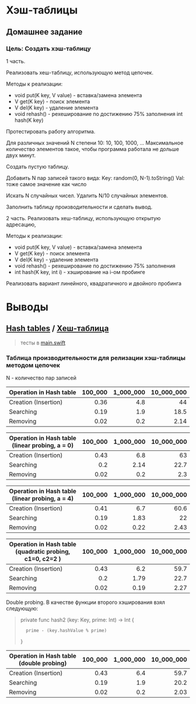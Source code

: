 # Хэш-таблицы
## Домашнее задание

### Цель: Создать хэш-таблицу

1 часть. 

Реализовать хеш-таблицу, использующую метод цепочек.

Методы к реализации: 

- void put(K key, V value) - вставка/замена элемента 
- V get(K key) - поиск элемента 
- V del(K key) - удаление элемента 
- void rehash() - рехеширование по достижению 75% заполнения int hash(K key)

Протестировать работу алгоритма. 

Для различных значений N степени 10: 10, 100, 1000, ... Максимальное количество элементов такое, чтобы программа работала не дольше двух минут.

Создать пустую таблицу. 

Добавить N пар записей такого вида: Key: random(0, N-1).toString() Val: тоже самое значение как число 

Искать N случайных чисел. Удалить N/10 случайных элементов.

Заполнить таблицу производительности и сделать вывод.

2 часть. 
Реализовать хеш-таблицу, использующую открытую адресацию, 

Методы к реализации:

- void put(K key, V value) - вставка/замена элемента 
- V get(K key) - поиск элемента 
- V del(K key) - удаление элемента 
- void rehash() - рехеширование по достижению 75% заполнения 
- int hash(K key, int i) - хэширование на i-ом пробинге

Реализовать вариант линейного, квадратичного и двойного пробинга

# Выводы

## [Hash tables](https://en.wikipedia.org/wiki/Hash_table) / [Хеш-таблица](https://ru.wikipedia.org/wiki/Хеш-таблица)

> тесты в [main.swift](https://github.com/c-villain/OTUS_algo/blob/main/HW8/HashTables/main.swift)

### Таблица производительности для релизации хэш-таблицы методом цепочек 

N - количество пар записей 

 Operation in Hash table                  |100_000| 1_000_000 |10_000_000 
  ---|---:|---:|---:
 Creation (Insertion)                     |0.36   | 4.8       |44          
 Searching                                |0.19   | 1.9       |18.5         
 Removing                                 |0.02   | 0.2       |2.14    
 
 
 Operation in Hash table (linear probing, a = 0)  |100_000| 1_000_000 |10_000_000 
  ---|---:|---:|---:
 Creation (Insertion)                             |0.43   | 6.8       |63          
 Searching                                        |0.2    | 2.14      |22.7         
 Removing                                         |0.02   | 0.2       |2.3    
 
 Operation in Hash table (linear probing, a = 4)  |100_000| 1_000_000 |10_000_000 
  ---|---:|---:|---:
 Creation (Insertion)                             |0.41   | 6.7        |60.6          
 Searching                                        |0.19   | 1.83       |22         
 Removing                                         |0.02   | 0.22       |2.43    
 

 Operation in Hash table (quadratic probing, c1=0, c2=2 )      |100_000| 1_000_000 |10_000_000 
  ---|---:|---:|---:
 Creation (Insertion)                                          |0.43   | 6.2       |59.7          
 Searching                                                     |0.2    | 1.79       |22.7         
 Removing                                                      |0.02   | 0.19       |2.27    
 
 
Double probing.
В качестве функции второго хэширования взял следующую:

 > private func hash2 (key: Key, prime: Int) -> Int {
 > 
 >       prime - (key.hashValue % prime)
 >       
 >   }
 
Operation in Hash table (double probing)          |100_000| 1_000_000 |10_000_000 
  ---|---:|---:|---:
 Creation (Insertion)                             |0.43   | 6.4       |59.7          
 Searching                                        |0.19   | 1.9       |20.2         
 Removing                                         |0.02   | 0.2       |2.03    
